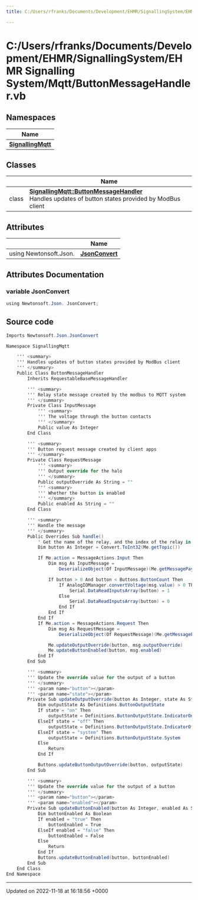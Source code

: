 ```yaml
---
title: C:/Users/rfranks/Documents/Development/EHMR/SignallingSystem/EHMR Signalling System/Mqtt/ButtonMessageHandler.vb

---
```


# C:/Users/rfranks/Documents/Development/EHMR/SignallingSystem/EHMR Signalling System/Mqtt/ButtonMessageHandler.vb



## Namespaces

| Name           |
| -------------- |
| **[SignallingMqtt](/SignallingSystem-doc/mainsystem/Namespaces/namespaceSignallingMqtt/)**  |

## Classes

|                | Name           |
| -------------- | -------------- |
| class | **[SignallingMqtt::ButtonMessageHandler](/SignallingSystem-doc/mainsystem/Classes/classSignallingMqtt_1_1ButtonMessageHandler/)** <br>Handles updates of button states provided by ModBus client  |

## Attributes

|                | Name           |
| -------------- | -------------- |
| ﻿using Newtonsoft.Json. | **[JsonConvert](/SignallingSystem-doc/mainsystem/Files/ButtonMessageHandler_8vb/#variable-jsonconvert)**  |



## Attributes Documentation

### variable JsonConvert

```csharp
﻿using Newtonsoft.Json. JsonConvert;
```



## Source code

```csharp
Imports Newtonsoft.Json.JsonConvert

Namespace SignallingMqtt

    ''' <summary>
    ''' Handles updates of button states provided by ModBus client
    ''' </summary>
    Public Class ButtonMessageHandler
        Inherits RequestableBaseMessageHandler

        ''' <summary>
        ''' Relay state message created by the modbus to MQTT system
        ''' </summary>
        Private Class InputMessage
            ''' <summary>
            ''' The voltage through the button contacts
            ''' </summary>
            Public value As Integer
        End Class

        ''' <summary>
        ''' Button request message created by client apps
        ''' </summary>
        Private Class RequestMessage
            ''' <summary>
            ''' Output override for the halo
            ''' </summary>
            Public outputOverride As String = ""
            ''' <summary>
            ''' Whether the button is enabled
            ''' </summary>
            Public enabled As String = ""
        End Class

        ''' <summary>
        ''' Handle the message
        ''' </summary>
        Public Overrides Sub handle()
            ' Get the name of the relay, and the index of the relay in arrays
            Dim button As Integer = Convert.ToInt32(Me.getTopic())

            If Me.action = MessageActions.Input Then
                Dim msg As InputMessage =
                    DeserializeObject(Of InputMessage)(Me.getMessagePayload())

                If button > 0 And button < Buttons.ButtonCount Then
                    If AnalogIOManager.convertVoltage(msg.value) > 0 Then
                        Serial.DataReadInputsArray(button) = 1
                    Else
                        Serial.DataReadInputsArray(button) = 0
                    End If
                End If
            End If
            If Me.action = MessageActions.Request Then
                Dim msg As RequestMessage =
                    DeserializeObject(Of RequestMessage)(Me.getMessagePayload())

                Me.updateOutputOverride(button, msg.outputOverride)
                Me.updateButtonEnabled(button, msg.enabled)
            End If
        End Sub

        ''' <summary>
        ''' Update the override value for the output of a button
        ''' </summary>
        ''' <param name="button"></param>
        ''' <param name="state"></param>
        Private Sub updateOutputOverride(button As Integer, state As String)
            Dim outputState As Definitions.ButtonOutputState
            If state = "on" Then
                outputState = Definitions.ButtonOutputState.IndicatorOn
            ElseIf state = "off" Then
                outputState = Definitions.ButtonOutputState.IndicatorOff
            ElseIf state = "system" Then
                outputState = Definitions.ButtonOutputState.System
            Else
                Return
            End If

            Buttons.updateButtonOutputOverride(button, outputState)
        End Sub

        ''' <summary>
        ''' Update the override value for the output of a button
        ''' </summary>
        ''' <param name="button"></param>
        ''' <param name="enabled"></param>
        Private Sub updateButtonEnabled(button As Integer, enabled As String)
            Dim buttonEnabled As Boolean
            If enabled = "true" Then
                buttonEnabled = True
            ElseIf enabled = "false" Then
                buttonEnabled = False
            Else
                Return
            End If
            Buttons.updateButtonEnabled(button, buttonEnabled)
        End Sub
    End Class
End Namespace
```


-------------------------------

Updated on 2022-11-18 at 16:18:56 +0000
